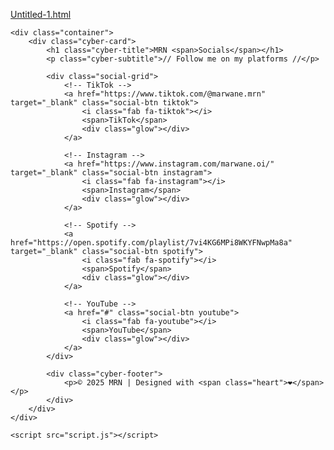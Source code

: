 [Untitled-1.html](https://github.com/user-attachments/files/21804276/Untitled-1.html)
<!DOCTYPE html>
<html lang="en">
<head>
    <meta charset="UTF-8">
    <meta name="viewport" content="width=device-width, initial-scale=1.0">
    <title>MRN Socials | Futuristic Links</title>
    <link href="https://fonts.googleapis.com/css2?family=Orbitron:wght@400;700&family=Montserrat:wght@300;600&display=swap" rel="stylesheet">
    <link rel="stylesheet" href="https://cdnjs.cloudflare.com/ajax/libs/font-awesome/6.4.0/css/all.min.css">
    <link rel="stylesheet" href="style.css">
</head>
<body>
    <div class="stars"></div>
    <div class="twinkling"></div>
    
    <div class="container">
        <div class="cyber-card">
            <h1 class="cyber-title">MRN <span>Socials</span></h1>
            <p class="cyber-subtitle">// Follow me on my platforms //</p>
            
            <div class="social-grid">
                <!-- TikTok -->
                <a href="https://www.tiktok.com/@marwane.mrn" target="_blank" class="social-btn tiktok">
                    <i class="fab fa-tiktok"></i>
                    <span>TikTok</span>
                    <div class="glow"></div>
                </a>
                
                <!-- Instagram -->
                <a href="https://www.instagram.com/marwane.oi/" target="_blank" class="social-btn instagram">
                    <i class="fab fa-instagram"></i>
                    <span>Instagram</span>
                    <div class="glow"></div>
                </a>
                
                <!-- Spotify -->
                <a href="https://open.spotify.com/playlist/7vi4KG6MPi8WKYFNwpMa8a" target="_blank" class="social-btn spotify">
                    <i class="fab fa-spotify"></i>
                    <span>Spotify</span>
                    <div class="glow"></div>
                </a>
                
                <!-- YouTube -->
                <a href="#" class="social-btn youtube">
                    <i class="fab fa-youtube"></i>
                    <span>YouTube</span>
                    <div class="glow"></div>
                </a>
            </div>
            
            <div class="cyber-footer">
                <p>© 2025 MRN | Designed with <span class="heart">❤</span></p>
            </div>
        </div>
    </div>
    
    <script src="script.js"></script>
</body>
</html>
